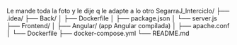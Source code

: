 Le mande toda la foto y le dije q le adapte a lo otro 
SegarraJ_Interciclo/
├── .idea/
├── Back/
│   ├── Dockerfile
│   ├── package.json
│   └── server.js
├── Frontend/
│   ├── Angular/         (app Angular compilada)
│   ├── apache.conf
│   └── Dockerfile
├── docker-compose.yml
└── README.md
